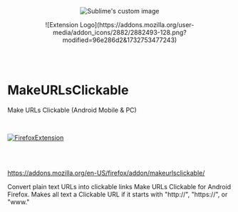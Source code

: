 <p align="center">
  <img src="https://addons.mozilla.org/user-media/addon_icons/2882/2882493-128.png?raw=true" alt="Sublime's custom image"/>
</p>



<p align="center">
![Extension Logo](https://addons.mozilla.org/user-media/addon_icons/2882/2882493-128.png?modified=96e286d2&1732753477243)
</p>




<br/> 
<br/> 



# MakeURLsClickable
Make URLs Clickable (Android Mobile &amp; PC)

<br/> 

[![FirefoxExtension](https://camo.githubusercontent.com/02b14785b7c3ceca373e79f38eba146affc188ebabf3b0eab701af2f2fae911b/68747470733a2f2f696d672e736869656c64732e696f2f62616467652f46697265666f782d3134316532342e7376673f267374796c653d666f722d7468652d6261646765266c6f676f3d66697265666f782d62726f77736572266c6f676f436f6c6f723d7768697465)](https://addons.mozilla.org/en-US/firefox/addon/makeurlsclickable/)

<br/>
<br/>

https://addons.mozilla.org/en-US/firefox/addon/makeurlsclickable/



Convert plain text URLs into clickable links
Make URLs Clickable for Android Firefox. Makes all text a Clickable URL if it starts with "http://", "https://", or "www."
